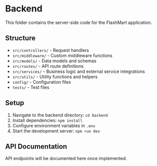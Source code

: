 # Backend

This folder contains the server-side code for the FlashMart application.

## Structure

- `src/controllers/` - Request handlers
- `src/middleware/` - Custom middleware functions
- `src/models/` - Data models and schemas
- `src/routes/` - API route definitions
- `src/services/` - Business logic and external service integrations
- `src/utils/` - Utility functions and helpers
- `config/` - Configuration files
- `tests/` - Test files

## Setup

1. Navigate to the backend directory: `cd backend`
2. Install dependencies: `npm install`
3. Configure environment variables in `.env`
4. Start the development server: `npm run dev`

## API Documentation

API endpoints will be documented here once implemented.
